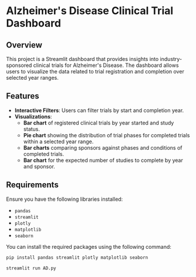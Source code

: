 # Alzheimer's Disease Clinical Trial Dashboard

## Overview

This project is a Streamlit dashboard that provides insights into industry-sponsored clinical trials for Alzheimer's Disease. The dashboard allows users to visualize the data related to trial registration and completion over selected year ranges.

## Features

- **Interactive Filters**: Users can filter trials by start and completion year.
- **Visualizations**:
  - **Bar chart** of registered clinical trials by year started and study status.
  - **Pie chart** showing the distribution of trial phases for completed trials within a selected year range.
  - **Bar charts** comparing sponsors against phases and conditions of completed trials.
  - **Bar chart** for the expected number of studies to complete by year and sponsor.

## Requirements

Ensure you have the following libraries installed:

- `pandas`
- `streamlit`
- `plotly`
- `matplotlib`
- `seaborn`

You can install the required packages using the following command:

```bash
pip install pandas streamlit plotly matplotlib seaborn

streamlit run AD.py
